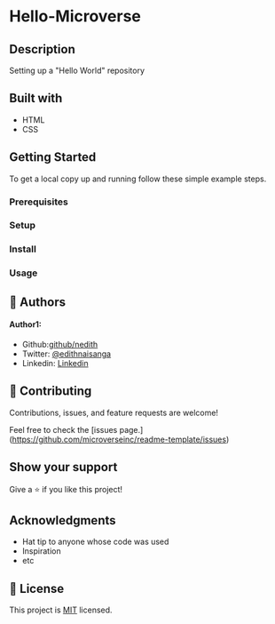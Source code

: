 # Hello-Microverse

## Description
Setting up a "Hello World" repository

## Built with
- HTML
- CSS


## Getting Started
To get a local copy up and running follow these simple example steps.
### Prerequisites
### Setup
### Install
### Usage

## 👤 Authors
#### Author1:
- Github:[github/nedith](github/nedith)
- Twitter: [@edithnaisanga](@edithnaisanga)
- Linkedin: [Linkedin](https://www.linkedin.com/in/edith-naisanga-19396856/)

## 🤝 Contributing
Contributions, issues, and feature requests are welcome!

Feel free to check the [issues page.] (https://github.com/microverseinc/readme-template/issues)

## Show your support
Give a ⭐ if you like this project!

## Acknowledgments
- Hat tip to anyone whose code was used
- Inspiration
- etc

## 📝 License
This project is [MIT](https://github.com/microverseinc/readme-template/blob/master/MIT.md) licensed.


